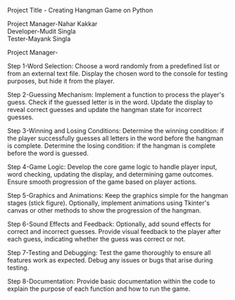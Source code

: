 Project Title - Creating Hangman Game on Python

Project Manager-Nahar Kakkar  
Developer-Mudit Singla  
Tester-Mayank Singla

Project Manager-

Step 1-Word Selection:
Choose a word randomly from a predefined list or from an external text file.
Display the chosen word to the console for testing purposes, but hide it from the player.

Step 2-Guessing Mechanism:
Implement a function to process the player's guess.
Check if the guessed letter is in the word.
Update the display to reveal correct guesses and update the hangman state for incorrect guesses.

Step 3-Winning and Losing Conditions:
Determine the winning condition: if the player successfully guesses all letters in the word before the hangman is complete.
Determine the losing condition: if the hangman is complete before the word is guessed.

Step 4-Game Logic:
Develop the core game logic to handle player input, word checking, updating the display, and determining game outcomes.
Ensure smooth progression of the game based on player actions.

Step 5-Graphics and Animations:
Keep the graphics simple for the hangman stages (stick figure).
Optionally, implement animations using Tkinter's canvas or other methods to show the progression of the hangman.

Step 6-Sound Effects and Feedback:
Optionally, add sound effects for correct and incorrect guesses.
Provide visual feedback to the player after each guess, indicating whether the guess was correct or not.

Step 7-Testing and Debugging:
Test the game thoroughly to ensure all features work as expected.
Debug any issues or bugs that arise during testing.

Step 8-Documentation:
Provide basic documentation within the code to explain the purpose of each function and how to run the game.
